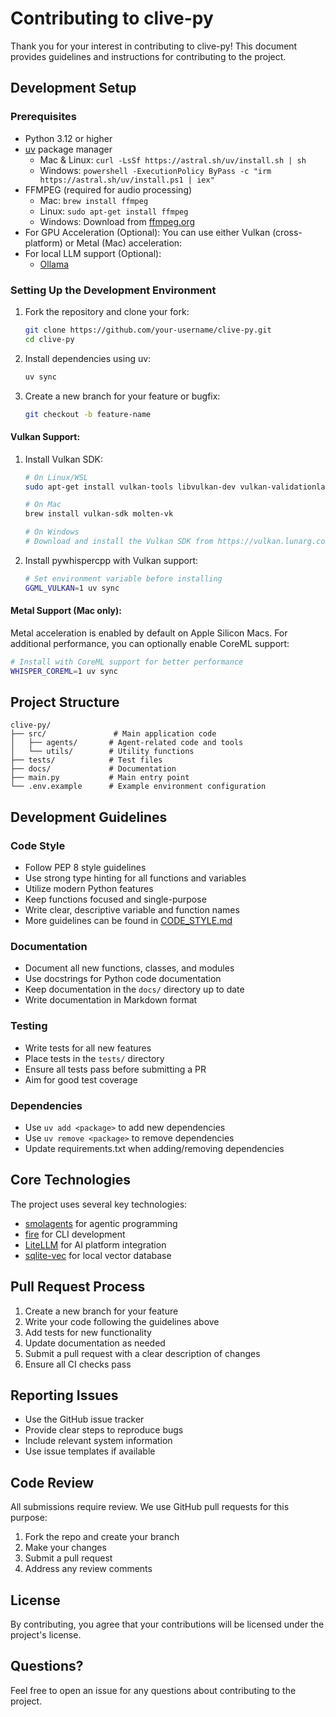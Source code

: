 # Contributing to clive-py

Thank you for your interest in contributing to clive-py! This document provides guidelines and instructions for contributing to the project.

## Development Setup

### Prerequisites
- Python 3.12 or higher
- [uv](https://docs.astral.sh/uv) package manager
  - Mac & Linux: `curl -LsSf https://astral.sh/uv/install.sh | sh`
  - Windows: `powershell -ExecutionPolicy ByPass -c "irm https://astral.sh/uv/install.ps1 | iex"`
- FFMPEG (required for audio processing)
  - Mac: `brew install ffmpeg`
  - Linux: `sudo apt-get install ffmpeg`
  - Windows: Download from [ffmpeg.org](https://ffmpeg.org/download.html)
- For GPU Acceleration (Optional):
  You can use either Vulkan (cross-platform) or Metal (Mac) acceleration:
- For local LLM support (Optional):
  - [Ollama](https://ollama.com/download)


### Setting Up the Development Environment
1. Fork the repository and clone your fork:
   ```bash
   git clone https://github.com/your-username/clive-py.git
   cd clive-py
   ```

2. Install dependencies using uv:
   ```bash
   uv sync
   ```

3. Create a new branch for your feature or bugfix:
   ```bash
   git checkout -b feature-name
   ```



#### Vulkan Support:
1. Install Vulkan SDK:
   ```bash
   # On Linux/WSL
   sudo apt-get install vulkan-tools libvulkan-dev vulkan-validationlayers-dev spirv-tools

   # On Mac
   brew install vulkan-sdk molten-vk

   # On Windows
   # Download and install the Vulkan SDK from https://vulkan.lunarg.com/
   ```
2. Install pywhispercpp with Vulkan support:
   ```bash
   # Set environment variable before installing
   GGML_VULKAN=1 uv sync
   ```

#### Metal Support (Mac only):
Metal acceleration is enabled by default on Apple Silicon Macs. For additional performance, you can optionally enable CoreML support:
```bash
# Install with CoreML support for better performance
WHISPER_COREML=1 uv sync
```

## Project Structure
```
clive-py/
├── src/               # Main application code
│   ├── agents/       # Agent-related code and tools
│   └── utils/        # Utility functions
├── tests/            # Test files
├── docs/             # Documentation
├── main.py           # Main entry point
└── .env.example      # Example environment configuration
```

## Development Guidelines

### Code Style
- Follow PEP 8 style guidelines
- Use strong type hinting for all functions and variables
- Utilize modern Python features
- Keep functions focused and single-purpose
- Write clear, descriptive variable and function names
- More guidelines can be found in [CODE_STYLE.md](CODE_STYLE.md)

### Documentation
- Document all new functions, classes, and modules
- Use docstrings for Python code documentation
- Keep documentation in the `docs/` directory up to date
- Write documentation in Markdown format

### Testing
- Write tests for all new features
- Place tests in the `tests/` directory
- Ensure all tests pass before submitting a PR
- Aim for good test coverage

### Dependencies
- Use `uv add <package>` to add new dependencies
- Use `uv remove <package>` to remove dependencies
- Update requirements.txt when adding/removing dependencies

## Core Technologies
The project uses several key technologies:
- [smolagents](https://huggingface.co/docs/smolagents/guided_tour) for agentic programming
- [fire](https://github.com/google/python-fire) for CLI development
- [LiteLLM](https://docs.litellm.ai/docs) for AI platform integration
- [sqlite-vec](https://alexgarcia.xyz/sqlite-vec) for local vector database

## Pull Request Process
1. Create a new branch for your feature
2. Write your code following the guidelines above
3. Add tests for new functionality
4. Update documentation as needed
5. Submit a pull request with a clear description of changes
6. Ensure all CI checks pass

## Reporting Issues
- Use the GitHub issue tracker
- Provide clear steps to reproduce bugs
- Include relevant system information
- Use issue templates if available

## Code Review
All submissions require review. We use GitHub pull requests for this purpose:
1. Fork the repo and create your branch
2. Make your changes
3. Submit a pull request
4. Address any review comments

## License
By contributing, you agree that your contributions will be licensed under the project's license.

## Questions?
Feel free to open an issue for any questions about contributing to the project. 
